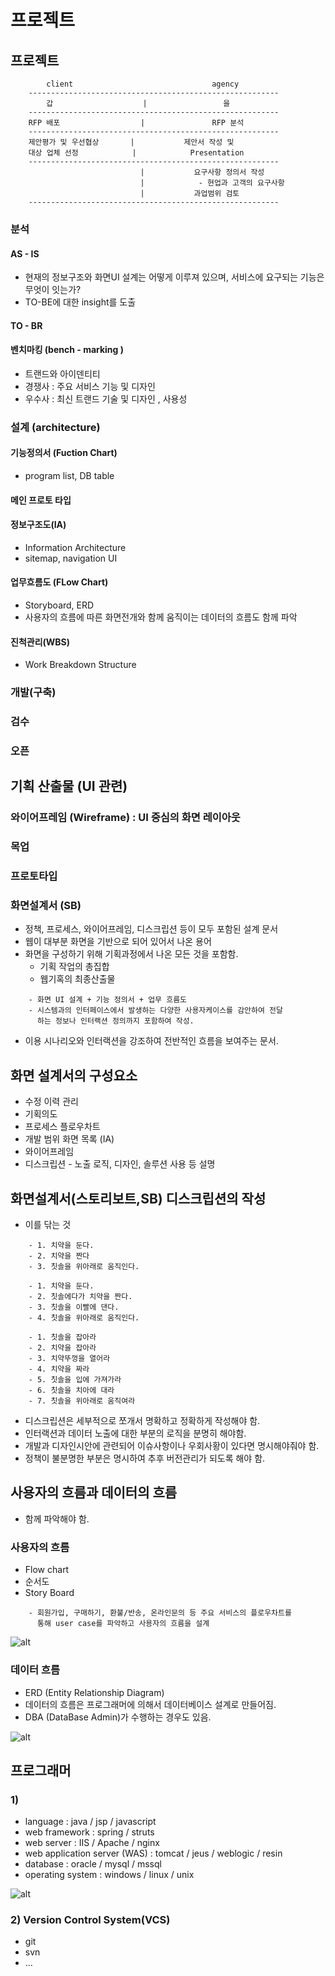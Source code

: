 프로젝트
========

## 프로젝트

```
        client                               agency
    --------------------------------------------------------    
        갑                    |                 을
    --------------------------------------------------------    
    RFP 배포                  |               RFP 분석
    --------------------------------------------------------    
    제안평가 및 우선협상       |           제안서 작성 및 
    대상 업체 선정            |            Presentation
    --------------------------------------------------------
                             |           요구사항 정의서 작성
                             |            - 현업과 고객의 요구사항
                             |           과업범위 검토
    --------------------------------------------------------
```



### 분석

#### AS - IS

* 현재의 정보구조와 화면UI 설계는 어떻게 이루져 있으며, 서비스에 요구되는 기능은 무엇이 잇는가?
* TO-BE에 대한 insight를 도출

#### TO - BR

#### 벤치마킹 (bench - marking )

* 트랜드와 아이덴티티
* 경쟁사 : 주요 서비스 기능 및 디자인 
* 우수사 : 최신 트랜드 기술 및 디자인 , 사용성

### 설계 (architecture)

#### 기능정의서 (Fuction Chart)

* program list, DB table

#### 메인 프로토 타입

#### 정보구조도(IA)

* Information Architecture
* sitemap, navigation UI

#### 업무흐름도 (FLow Chart)

* Storyboard, ERD 
* 사용자의 흐름에 따른 화면전개와 함께 움직이는 데이터의 흐름도 함께 파악

#### 진척관리(WBS) 
* Work Breakdown Structure


### 개발(구축)
### 검수
### 오픈   







## 기획 산출물 (UI 관련)

### 와이어프레임 (Wireframe) : UI 중심의 화면 레이아웃
### 목업 
### 프로토타입
### 화면설계서 (SB)

- 정책, 프로세스, 와이어프레임, 디스크립션 등이 모두 포함된 설계 문서
- 웹이 대부분 화면을 기반으로 되어 있어서 나온 용어 
- 화면을 구성하기 위해 기획과정에서 나온 모든 것을 포함함. 
    - 기획 작업의 총집합
    - 웹기혹의 최종산출물

```
    - 화면 UI 설계 + 기능 정의서 + 업무 흐름도
    - 시스템과의 인터페이스에서 발생하는 다양한 사용자케이스를 감안하여 전달  
      하는 정보나 인터랙션 정의까지 포함하여 작성.
```

- 이용 시나리오와 인터랙션을 강조하여 전반적인 흐름을 보여주는 문서.

## 화면 설계서의 구성요소

* 수정 이력 관리
* 기획의도 
* 프로세스 플로우차트 
* 개발 범위 화면 목록 (IA) 
* 와이어프레임
* 디스크립션 - 노출 로직, 디자인, 솔루션 사용 등 설명

## 화면설계서(스토리보트,SB) 디스크립션의 작성

* 이를 닦는 것

```
    - 1. 치약을 둔다.
    - 2. 치약을 짠다
    - 3. 칫솔을 위아래로 움직인다.
```

``` 
    - 1. 치약을 둔다.
    - 2. 칫솔에다가 치약을 짠다.
    - 3. 칫솔을 이빨에 댄다.
    - 4. 칫솔을 위아래로 움직인다.
```

```
    - 1. 칫솔을 잡아라
    - 2. 치약을 잡아라
    - 3. 치약뚜껑을 열어라
    - 4. 치약을 짜라
    - 5. 칫솔을 입에 가져가라
    - 6. 칫솔을 치아에 대라
    - 7. 칫솔을 위아래로 움직여라
```

* 디스크립션은 세부적으로 쪼개서 명확하고 정확하게 작성해야 함.
* 인터랙션과 데이터 노출에 대한 부분의 로직을 분명히 해야함.
* 개발과 디자인시안에 관련되어 이슈사항이나 우회사황이 있다면 명시해야줘야 함.
* 정책이 불분명한 부분은 명시하여 추후 버전관리가 되도록 해야 함.

## 사용자의 흐름과 데이터의 흐름

* 함께 파악해야 함.

### 사용자의 흐름

* Flow chart
* 순서도
* Story Board

```
    - 회원가입, 구매하기, 환불/반송, 온라인문의 등 주요 서비스의 플로우차트를
      통해 user case를 파악하고 사용자의 흐름을 설계
```

![alt](/assets/images/post/java/4.png)

### 데이터 흐름

* ERD (Entity Relationship Diagram)
* 데이터의 흐름은 프로그래머에 의해서 데이터베이스 설계로 만들어짐.
* DBA (DataBase Admin)가 수행하는 경우도 있음.

![alt](/assets/images/post/java/5.png)

## 프로그래머 

### 1)

* language : java / jsp / javascript
* web framework : spring / struts
* web server : IIS / Apache / nginx
* web application server (WAS) : tomcat / jeus / weblogic / resin
* database : oracle / mysql / mssql
* operating system : windows / linux / unix

![alt](/assets/images/post/java/6.png)


### 2) Version Control System(VCS)

* git
* svn
* ...


